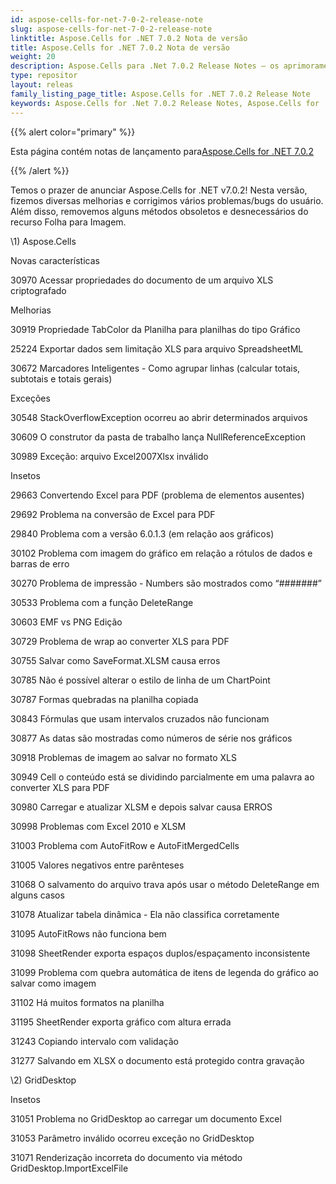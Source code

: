 ```yaml
---
id: aspose-cells-for-net-7-0-2-release-note
slug: aspose-cells-for-net-7-0-2-release-note
linktitle: Aspose.Cells for .NET 7.0.2 Nota de versão
title: Aspose.Cells for .NET 7.0.2 Nota de versão
weight: 20
description: Aspose.Cells para .Net 7.0.2 Release Notes – os aprimoramentos mais recentes, novos recursos e correções
type: repositor
layout: releas
family_listing_page_title: Aspose.Cells for .NET 7.0.2 Release Note
keywords: Aspose.Cells for .Net 7.0.2 Release Notes, Aspose.Cells for .Net 7.0.2 updates and fixe
---
```

{{% alert color="primary" %}} 

 Esta página contém notas de lançamento para[Aspose.Cells for .NET 7.0.2](https://releases.aspose.com/cells/net/new-releases/aspose.cells-for-.net-7.0.2/)

{{% /alert %}} 

 Temos o prazer de anunciar Aspose.Cells for .NET v7.0.2! Nesta versão, fizemos diversas melhorias e corrigimos vários problemas/bugs do usuário. Além disso, removemos alguns métodos obsoletos e desnecessários do recurso Folha para Imagem.

\1) Aspose.Cells 

 Novas características

 30970 Acessar propriedades do documento de um arquivo XLS criptografado

 Melhorias

 30919 Propriedade TabColor da Planilha para planilhas do tipo Gráfico

 25224 Exportar dados sem limitação XLS para arquivo SpreadsheetML

 30672 Marcadores Inteligentes - Como agrupar linhas (calcular totais, subtotais e totais gerais)

 Exceções

 30548 StackOverflowException ocorreu ao abrir determinados arquivos

 30609 O construtor da pasta de trabalho lança NullReferenceException

 30989 Exceção: arquivo Excel2007Xlsx inválido

Insetos

 29663 Convertendo Excel para PDF (problema de elementos ausentes)

 29692 Problema na conversão de Excel para PDF

 29840 Problema com a versão 6.0.1.3 (em relação aos gráficos)

30102 Problema com imagem do gráfico em relação a rótulos de dados e barras de erro

 30270 Problema de impressão - Numbers são mostrados como “#######”

 30533 Problema com a função DeleteRange

 30603 EMF vs PNG Edição

 30729 Problema de wrap ao converter XLS para PDF

 30755 Salvar como SaveFormat.XLSM causa erros

 30785 Não é possível alterar o estilo de linha de um ChartPoint

 30787 Formas quebradas na planilha copiada

 30843 Fórmulas que usam intervalos cruzados não funcionam

 30877 As datas são mostradas como números de série nos gráficos

 30918 Problemas de imagem ao salvar no formato XLS

 30949 Cell o conteúdo está se dividindo parcialmente em uma palavra ao converter XLS para PDF

 30980 Carregar e atualizar XLSM e depois salvar causa ERROS

 30998 Problemas com Excel 2010 e XLSM

 31003 Problema com AutoFitRow e AutoFitMergedCells

 31005 Valores negativos entre parênteses

31068 O salvamento do arquivo trava após usar o método DeleteRange em alguns casos

 31078 Atualizar tabela dinâmica - Ela não classifica corretamente

 31095 AutoFitRows não funciona bem

 31098 SheetRender exporta espaços duplos/espaçamento inconsistente

 31099 Problema com quebra automática de itens de legenda do gráfico ao salvar como imagem

 31102 Há muitos formatos na planilha

 31195 SheetRender exporta gráfico com altura errada

 31243 Copiando intervalo com validação

 31277 Salvando em XLSX o documento está protegido contra gravação

 \2) GridDesktop

Insetos

 31051 Problema no GridDesktop ao carregar um documento Excel

 31053 Parâmetro inválido ocorreu exceção no GridDesktop

 31071 Renderização incorreta do documento via método GridDesktop.ImportExcelFile
